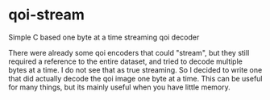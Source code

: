 # qoi-stream

Simple C based one byte at a time streaming qoi decoder

There were already some qoi encoders that could "stream", but they still required a reference to the entire dataset, and tried to decode multiple bytes at a time. I do not see that as true streaming.
So I decided to write one that did actually decode the qoi image one byte at a time. This can be useful for many things, but its mainly useful when you have little memory.
